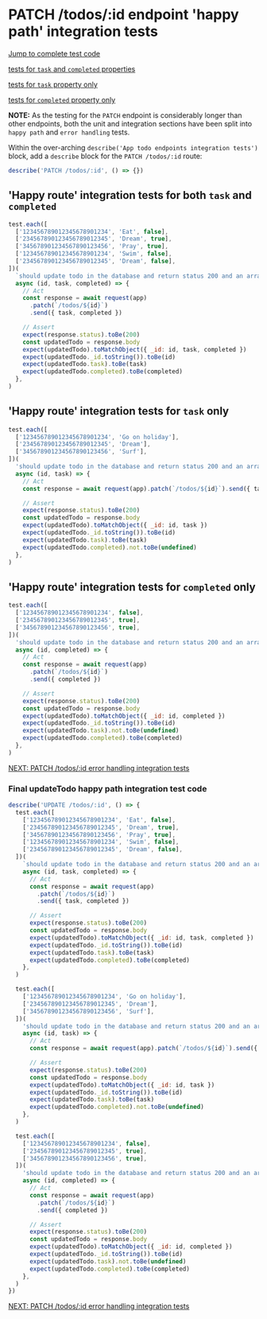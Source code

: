 # PATCH /todos/:id endpoint 'happy path' integration tests

[Jump to complete test code](#final-updatetodo-happy-path-integration-test-code)

[tests for `task` and `completed` properties](#happy-route-integration-tests-for-both-task-and-completed)

[tests for `task` property only](#happy-route-integration-tests-for-task-only)

[tests for `completed` property only](#happy-route-integration-tests-for-completed-only)

**NOTE:** As the testing for the `PATCH` endpoint is considerably longer than other endpoints, both the unit and integration sections have been split into `happy path` and `error handling` tests.

Within the over-arching `describe('App todo endpoints integration tests')` block, add a `describe` block for the `PATCH /todos/:id` route:

```javascript
describe('PATCH /todos/:id', () => {})
```

## 'Happy route' integration tests for both `task` and `completed`

```javascript
test.each([
  ['123456789012345678901234', 'Eat', false],
  ['234567890123456789012345', 'Dream', true],
  ['345678901234567890123456', 'Pray', true],
  ['123456789012345678901234', 'Swim', false],
  ['234567890123456789012345', 'Dream', false],
])(
  `should update todo in the database and return status 200 and an array with the updated todo object when passed id: "%s", task: "%s" and completed: %s`,
  async (id, task, completed) => {
    // Act
    const response = await request(app)
      .patch(`/todos/${id}`)
      .send({ task, completed })

    // Assert
    expect(response.status).toBe(200)
    const updatedTodo = response.body
    expect(updatedTodo).toMatchObject({ _id: id, task, completed })
    expect(updatedTodo._id.toString()).toBe(id)
    expect(updatedTodo.task).toBe(task)
    expect(updatedTodo.completed).toBe(completed)
  },
)
```

## 'Happy route' integration tests for `task` only

```javascript
test.each([
  ['123456789012345678901234', 'Go on holiday'],
  ['234567890123456789012345', 'Dream'],
  ['345678901234567890123456', 'Surf'],
])(
  'should update todo in the database and return status 200 and an array with the updated todo object with id: "%s" when only the task property: "%s", is passed in',
  async (id, task) => {
    // Act
    const response = await request(app).patch(`/todos/${id}`).send({ task })

    // Assert
    expect(response.status).toBe(200)
    const updatedTodo = response.body
    expect(updatedTodo).toMatchObject({ _id: id, task })
    expect(updatedTodo._id.toString()).toBe(id)
    expect(updatedTodo.task).toBe(task)
    expect(updatedTodo.completed).not.toBe(undefined)
  },
)
```

## 'Happy route' integration tests for `completed` only

```javascript
test.each([
  ['123456789012345678901234', false],
  ['234567890123456789012345', true],
  ['345678901234567890123456', true],
])(
  'should update todo in the database and return status 200 and an array with the updated todo object with id: "%s" when only the completed property: %s, is passed in',
  async (id, completed) => {
    // Act
    const response = await request(app)
      .patch(`/todos/${id}`)
      .send({ completed })

    // Assert
    expect(response.status).toBe(200)
    const updatedTodo = response.body
    expect(updatedTodo).toMatchObject({ _id: id, completed })
    expect(updatedTodo._id.toString()).toBe(id)
    expect(updatedTodo.task).not.toBe(undefined)
    expect(updatedTodo.completed).toBe(completed)
  },
)
```

[NEXT: PATCH /todos/:id error handling integration tests](6e_updateTodo_errorHandlingIntegrationTests.md)

### Final updateTodo happy path integration test code

```javascript
describe('UPDATE /todos/:id', () => {
  test.each([
    ['123456789012345678901234', 'Eat', false],
    ['234567890123456789012345', 'Dream', true],
    ['345678901234567890123456', 'Pray', true],
    ['123456789012345678901234', 'Swim', false],
    ['234567890123456789012345', 'Dream', false],
  ])(
    `should update todo in the database and return status 200 and an array with the updated todo object when passed id: "%s", task: "%s" and completed: %s`,
    async (id, task, completed) => {
      // Act
      const response = await request(app)
        .patch(`/todos/${id}`)
        .send({ task, completed })

      // Assert
      expect(response.status).toBe(200)
      const updatedTodo = response.body
      expect(updatedTodo).toMatchObject({ _id: id, task, completed })
      expect(updatedTodo._id.toString()).toBe(id)
      expect(updatedTodo.task).toBe(task)
      expect(updatedTodo.completed).toBe(completed)
    },
  )

  test.each([
    ['123456789012345678901234', 'Go on holiday'],
    ['234567890123456789012345', 'Dream'],
    ['345678901234567890123456', 'Surf'],
  ])(
    'should update todo in the database and return status 200 and an array with the updated todo object with id: "%s" when only the task property: "%s", is passed in',
    async (id, task) => {
      // Act
      const response = await request(app).patch(`/todos/${id}`).send({ task })

      // Assert
      expect(response.status).toBe(200)
      const updatedTodo = response.body
      expect(updatedTodo).toMatchObject({ _id: id, task })
      expect(updatedTodo._id.toString()).toBe(id)
      expect(updatedTodo.task).toBe(task)
      expect(updatedTodo.completed).not.toBe(undefined)
    },
  )

  test.each([
    ['123456789012345678901234', false],
    ['234567890123456789012345', true],
    ['345678901234567890123456', true],
  ])(
    'should update todo in the database and return status 200 and an array with the updated todo object with id: "%s" when only the completed property: %s, is passed in',
    async (id, completed) => {
      // Act
      const response = await request(app)
        .patch(`/todos/${id}`)
        .send({ completed })

      // Assert
      expect(response.status).toBe(200)
      const updatedTodo = response.body
      expect(updatedTodo).toMatchObject({ _id: id, completed })
      expect(updatedTodo._id.toString()).toBe(id)
      expect(updatedTodo.task).not.toBe(undefined)
      expect(updatedTodo.completed).toBe(completed)
    },
  )
})
```

[NEXT: PATCH /todos/:id error handling integration tests](6e_updateTodo_errorHandlingIntegrationTests.md)
